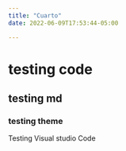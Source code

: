 ```yaml
---
title: "Cuarto"
date: 2022-06-09T17:53:44-05:00

---
```

# testing code 
## testing md
### testing theme
Testing Visual studio Code
